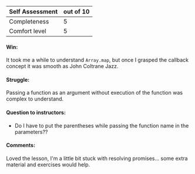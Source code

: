 
| **Self Assessment** | **out of 10** |
| ---                 | ---       |
| Completeness        |   5       |    
| Comfort level       |   5       |

#### Win:
It took me a while to understand `Array.map`, but once I grasped the callback concept it was smooth as John Coltrane Jazz.  

#### Struggle:
Passing a function as an argument without execution of the function was complex to understand.  

#### Question to instructors:
- Do I have to put the parentheses while passing the function name in the parameters??  

#### Comments:
Loved the lesson, I'm a little bit stuck with resolving promises... some extra material and exercises would help.
